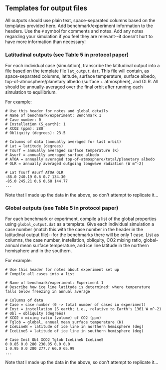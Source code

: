
## Templates for output files 

All outputs should use plain text, space-separated columns based on the templates provided here. Add benchmark/experiment information to the headers. Use the `#` symbol for comments and notes. Add any notes regarding your simulation if you feel they are relevant--it doesn't hurt to have more information than necessary!

### Latitudinal outputs (see Table 5 in protocol paper) 

For each individual case (simulation), transcribe the latitudinal output into a file based on the template file `lat_output.dat`. This file will contain, as space-separated columns, latitude, surface temperature, surface albedo, top-of-atmosphere/planetary albedo (surface + atmosphere), and OLR. All should be annually-averaged over the final orbit after running each simulation to equilibrium.

For example:

```
# Use this header for notes and global details
# Name of benchmark/experiment: Benchmark 1
# Case number: 0 
# Instellation (S_earth): 1
# XCO2 (ppm): 280
# Obliquity (degrees): 23.5

# Columns of data (annually averaged for last orbit)
# Lat = latitude (degrees)
# Tsurf = annually averaged surface temperature (K)
# Asurf = annually averaged surface albedo
# ATOA = annually averaged top-of-atmosphere/total/planetary albedo
# OLR = annually averaged outgoing longwave radiation (W m^-2)

# Lat Tsurf Asurf ATOA OLR
-88.0 240.19 0.6 0.7 134.30
-85.0 245.21 0.6 0.68 144.77
...
```

Note that I made up the data in the above, so don't attempt to replicate it...

### Global outputs (see Table 5 in protocol paper) 

For each benchmark or experiment, compile a list of the global properties using `global_output.dat` as a template. Give each individual simulation a case number (match this with the case number in the header in the latitudinal output file)--for the benchmarks there will be only 1 case. List as columns, the case number, instellation, obliquity, CO2 mixing ratio, global-annual mean surface temperature, and ice line latitude in the northern hemisphere and in the southern. 

For example:
```
# Use this header for notes about experiment set up
# Compile all cases into a list

# Name of benchmark/experiment: Experiment 1
# Describe how ice line latitude is determined: where temperature falls below freezing in annual average

# Columns of data
# Case = case number (0 -> total number of cases in experiment)
# Inst = instellation (S_earth; i.e., relative to Earth's 1361 W m^-2)
# Obl = obliquity (degrees)
# XCO2 = mixing ratio (volume) of CO2 (ppm)
# Tglob = global, annual mean surface temperature (K)
# IceLineN = latitude of ice line in northern hemisphere (deg)
# IceLineS = latitude of ice line in southern hemisphere (deg)

# Case Inst Obl XCO2 Tglob IceLineN IceLineS
0 0.85 0.0 280 230.05 0.0 0.0
1 0.95 0.0 280 277.7 66.0 65.99
...
```

Note that I made up the data in the above, so don't attempt to replicate it...

